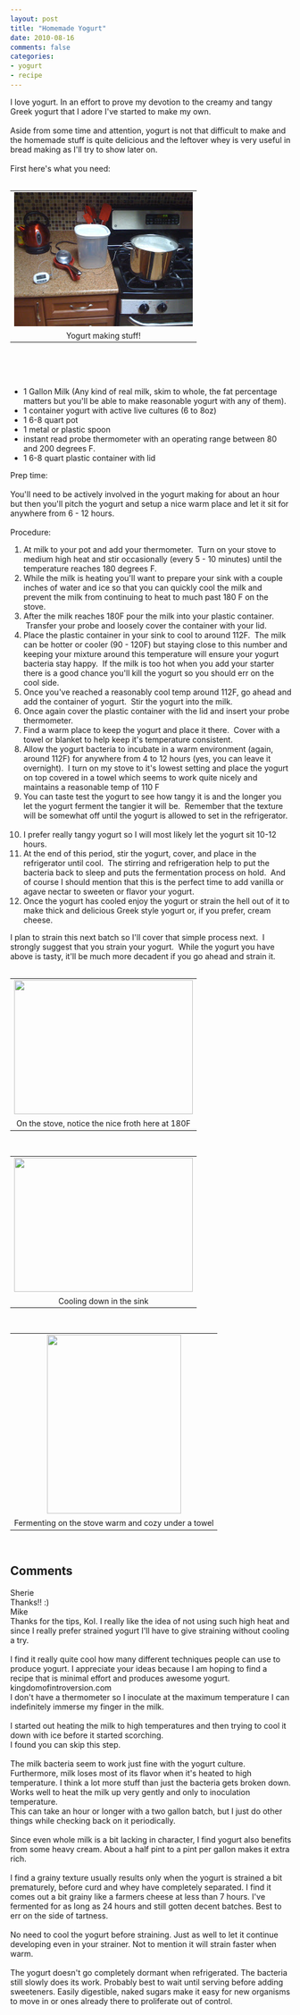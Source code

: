 ```yaml
---
layout: post
title: "Homemade Yogurt"
date: 2010-08-16
comments: false
categories:
- yogurt
- recipe
---
```


<div class='post'>
    I love yogurt. In an effort to prove my devotion to the creamy and tangy Greek yogurt that I adore I've started to
    make my own.<br /><br />Aside from some time and attention, yogurt is not that difficult to make and the homemade
    stuff is quite delicious and the leftover whey is very useful in bread making as I'll try to show later
    on.<br /><br />First here's what you need:<br /><br />
    <table align="center" cellpadding="0" cellspacing="0" class="tr-caption-container"
        style="margin-left: auto; margin-right: auto; text-align: center;">
        <tbody>
            <tr>
                <td style="text-align: center;"><a
                        href="/images/IMG_0001.jpg"
                        imageanchor="1" style="margin-left: auto; margin-right: auto;"><img border="0" height="240"
                            src="/images/IMG_0001.jpg"
                            width="320" /></a></td>
            </tr>
            <tr>
                <td class="tr-caption" style="text-align: center;">Yogurt making stuff!</td>
            </tr>
        </tbody>
    </table><br /><a name='more'></a><br /><br />
    <ul>
        <li>1 Gallon Milk (Any kind of real milk, skim to whole, the fat percentage matters but you'll be able to make
            reasonable yogurt with any of them).</li>
        <li>1 container yogurt with active live cultures (6 to 8oz)</li>
        <li>1 6-8 quart pot</li>
        <li>1 metal or plastic spoon</li>
        <li>instant read probe thermometer with an operating range between 80 and 200 degrees F.</li>
        <li>1 6-8 quart plastic container with lid</li>
    </ul>
    <div>Prep time:</div>
    <div><br /></div>
    <div>You'll need to be actively involved in the yogurt making for about an hour but then you'll pitch the yogurt and
        setup a nice warm place and let it sit for anywhere from 6 - 12 hours.&nbsp;</div>
    <div><br /></div>
    <div>Procedure:</div>
    <div>
        <ol>
            <li>At milk to your pot and add your thermometer. &nbsp;Turn on your stove to medium high heat and stir
                occasionally (every 5 - 10 minutes) until the temperature reaches 180 degrees F.</li>
            <li>While the milk is heating you'll want to prepare your sink with a couple inches of water and ice so that
                you can quickly cool the milk and prevent the milk from continuing to heat to much past 180 F on the
                stove.</li>
            <li>After the milk reaches 180F pour the milk into your plastic container. &nbsp;Transfer your probe and
                loosely cover the container with your lid.</li>
            <li>Place the plastic container in your sink to cool to around 112F. &nbsp;The milk can be hotter or cooler
                (90 - 120F) but staying close to this number and keeping your mixture around this temperature will
                ensure your yogurt bacteria stay happy. &nbsp;If the milk is too hot when you add your starter there is
                a good chance you'll kill the yogurt so you should err on the cool side.</li>
            <li>Once you've reached a reasonably cool temp around 112F, go ahead and add the container of yogurt.
                &nbsp;Stir the yogurt into the milk.</li>
            <li>Once again cover the plastic container with the lid and insert your probe thermometer.</li>
            <li>Find a warm place to keep the yogurt and place it there. &nbsp;Cover with a towel or blanket to help
                keep it's temperature consistent.</li>
            <li>Allow the yogurt bacteria to incubate in a warm environment (again, around 112F) for anywhere from 4 to
                12 hours (yes, you can leave it overnight). &nbsp;I turn on my stove to it's lowest setting and place
                the yogurt on top covered in a towel which seems to work quite nicely and maintains a reasonable temp of
                110 F</li>
            <li>You can taste test the yogurt to see how tangy it is and the longer you let the yogurt ferment the
                tangier it will be. &nbsp;Remember that the texture will be somewhat off until the yogurt is allowed to
                set in the refrigerator. &nbsp;</li>
            <li>I prefer really tangy yogurt so I will most likely let the yogurt sit 10-12 hours.</li>
            <li>At the end of this period, stir the yogurt, cover, and place in the refrigerator until cool. &nbsp;The
                stirring and refrigeration help to put the bacteria back to sleep and puts the fermentation process on
                hold. &nbsp;And of course I should mention that this is the perfect time to add vanilla or agave nectar
                to sweeten or flavor your yogurt. &nbsp;</li>
            <li>Once the yogurt has cooled enjoy the yogurt or strain the hell out of it to make thick and delicious
                Greek style yogurt or, if you prefer, cream cheese.&nbsp;</li>
        </ol>
        <div>I plan to strain this next batch so I'll cover that simple process next. &nbsp;I strongly suggest that you
            strain your yogurt. &nbsp;While the yogurt you have above is tasty, it'll be much more decadent if you go
            ahead and strain it.<br /><br />
            <table align="center" cellpadding="0" cellspacing="0" class="tr-caption-container"
                style="margin-left: auto; margin-right: auto; text-align: center;">
                <tbody>
                    <tr>
                        <td style="text-align: center;"><a
                                href="/imagesIMG_0003.jpg"
                                imageanchor="1" style="margin-left: auto; margin-right: auto;"><img border="0"
                                    height="240"
                                    src="/imagesIMG_0003.jpg"
                                    width="320" /></a></td>
                    </tr>
                    <tr>
                        <td class="tr-caption" style="text-align: center;">On the stove, notice the nice froth here at
                            180F</td>
                    </tr>
                </tbody>
            </table><br />
            <table align="center" cellpadding="0" cellspacing="0" class="tr-caption-container"
                style="margin-left: auto; margin-right: auto; text-align: center;">
                <tbody>
                    <tr>
                        <td style="text-align: center;"><a
                                href="/imagesIMG_0004.jpg"
                                imageanchor="1" style="margin-left: auto; margin-right: auto;"><img border="0"
                                    height="240"
                                    src="/imagesIMG_0004.jpg"
                                    width="320" /></a></td>
                    </tr>
                    <tr>
                        <td class="tr-caption" style="text-align: center;">Cooling down in the sink</td>
                    </tr>
                </tbody>
            </table><br />
            <table align="center" cellpadding="0" cellspacing="0" class="tr-caption-container"
                style="margin-left: auto; margin-right: auto; text-align: center;">
                <tbody>
                    <tr>
                        <td style="text-align: center;"><a
                                href="/imagesIMG_0009.jpg"
                                imageanchor="1" style="margin-left: auto; margin-right: auto;"><img border="0"
                                    height="320"
                                    src="/imagesIMG_0009.jpg"
                                    width="240" /></a></td>
                    </tr>
                    <tr>
                        <td class="tr-caption" style="text-align: center;">Fermenting on the stove warm and cozy under a
                            towel</td>
                    </tr>
                </tbody>
            </table><br />
        </div>
    </div>
</div>
<h2>Comments</h2>
<div class='comments'>
    <div class='comment'>
        <div class='author'>Sherie</div>
        <div class='content'>
            Thanks!! :)</div>
    </div>
    <div class='comment'>
        <div class='author'>Mike</div>
        <div class='content'>
            Thanks for the tips, KoI. I really like the idea of not using such high heat and since I really prefer
            strained yogurt I&#39;ll have to give straining without cooling a try.<br /><br />I find it really quite
            cool how many different techniques people can use to produce yogurt. I appreciate your ideas because I am
            hoping to find a recipe that is minimal effort and produces awesome yogurt.</div>
    </div>
    <div class='comment'>
        <div class='author'>kingdomofintroversion.com</div>
        <div class='content'>
            I don&#39;t have a thermometer so I inoculate at the maximum temperature I can indefinitely immerse my
            finger in the milk.<br /><br />I started out heating the milk to high temperatures and then trying to cool
            it down with ice before it started scorching.<br />I found you can skip this step.<br /><br />The milk
            bacteria seem to work just fine with the yogurt culture. Furthermore, milk loses most of its flavor when
            it&#39;s heated to high temperature. I think a lot more stuff than just the bacteria gets broken
            down.<br />Works well to heat the milk up very gently and only to inoculation temperature. <br />This can
            take an hour or longer with a two gallon batch, but I just do other things while checking back on it
            periodically.<br /><br />Since even whole milk is a bit lacking in character, I find yogurt also benefits
            from some heavy cream. About a half pint to a pint per gallon makes it extra rich.<br /><br />I find a
            grainy texture usually results only when the yogurt is strained a bit prematurely, before curd and whey have
            completely separated. I find it comes out a bit grainy like a farmers cheese at less than 7 hours. I&#39;ve
            fermented for as long as 24 hours and still gotten decent batches. Best to err on the side of
            tartness.<br /><br />No need to cool the yogurt before straining. Just as well to let it continue developing
            even in your strainer. Not to mention it will strain faster when warm.<br /><br />The yogurt doesn&#39;t go
            completely dormant when refrigerated. The bacteria still slowly does its work. Probably best to wait until
            serving before adding sweeteners. Easily digestible, naked sugars make it easy for new organisms to move in
            or ones already there to proliferate out of control.</div>
    </div>
</div>